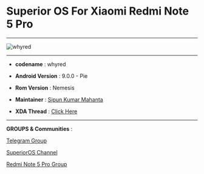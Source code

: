 
# Superior OS For Xiaomi Redmi Note 5 Pro
---------------------------------------

![whyred](https://images.fonearena.com/blog/wp-content/uploads/2018/02/Redmi-Note-5-Pro-1024x734.jpg)

---------------------------------------

- **codename** : whyred

- **Android Version** : 9.0.0 - Pie

- **Rom Version** : Nemesis

- **Maintainer** : [Sipun Kumar Mahanta](https://t.me/Darkstar085)

- **XDA Thread** : [Click Here](https://forum.xda-developers.com/redmi-note-5-pro/development/official-superioros-whyred10-10-2018-t3852545)


---------------------------------------



**GROUPS & Communities** :

[Telegram Group](https://t.me/superioros)

[SuperiorOS Channel](https://t.me/superior_os)

[Redmi Note 5 Pro Group](https://t.me/redminote5proofficial)





